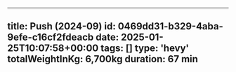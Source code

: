 ---
  title: Push (2024-09)
  id: 0469dd31-b329-4aba-9efe-c16cf2fdeacb
  date: 2025-01-25T10:07:58+00:00
  tags: []
  type: 'hevy'
  totalWeightInKg: 6,700kg
  duration: 67 min
  ---
  